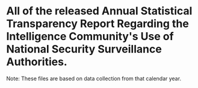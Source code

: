 # All of the released Annual Statistical Transparency Report Regarding the Intelligence Community's Use of National Security Surveillance Authorities.
Note: These files are based on data collection from that calendar year.
